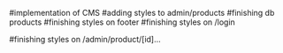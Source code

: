 #implementation of CMS
#adding styles to admin/products
#finishing db products
#finishing styles on footer
#finishing styles on /login

#finishing styles on /admin/product/[id]...
